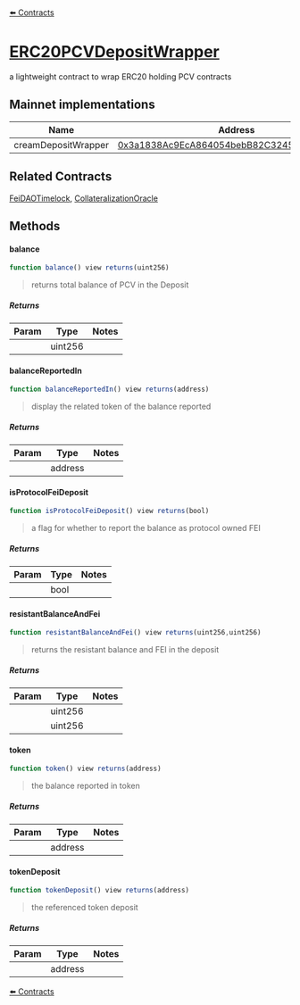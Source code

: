 [⬅️ Contracts](contracts.md)

# [ERC20PCVDepositWrapper](https://github.com/fei-protocol/fei-protocol-core/blob/develop/contracts/pcv/utils/ERC20PCVDepositWrapper.sol)


a lightweight contract to wrap ERC20 holding PCV contracts

## Mainnet implementations

| Name | Address |
| ---- | ------- |
| creamDepositWrapper | [0x3a1838Ac9EcA864054bebB82C32455Dd7d7Fc89c](https://etherscan.io/address/0x3a1838Ac9EcA864054bebB82C32455Dd7d7Fc89c) |

## Related Contracts


[FeiDAOTimelock](FeiDAOTimelock.md), [CollateralizationOracle](CollateralizationOracle.md)

## Methods

#### balance

```javascript
function balance() view returns(uint256)
```

> returns total balance of PCV in the Deposit

##### Returns

| Param | Type | Notes |
| ----- | ---- | ----- |
|  | uint256 |  |

#### balanceReportedIn

```javascript
function balanceReportedIn() view returns(address)
```

> display the related token of the balance reported

##### Returns

| Param | Type | Notes |
| ----- | ---- | ----- |
|  | address |  |

#### isProtocolFeiDeposit

```javascript
function isProtocolFeiDeposit() view returns(bool)
```

> a flag for whether to report the balance as protocol owned FEI

##### Returns

| Param | Type | Notes |
| ----- | ---- | ----- |
|  | bool |  |

#### resistantBalanceAndFei

```javascript
function resistantBalanceAndFei() view returns(uint256,uint256)
```

> returns the resistant balance and FEI in the deposit

##### Returns

| Param | Type | Notes |
| ----- | ---- | ----- |
|  | uint256 |  |
|  | uint256 |  |

#### token

```javascript
function token() view returns(address)
```

> the balance reported in token

##### Returns

| Param | Type | Notes |
| ----- | ---- | ----- |
|  | address |  |

#### tokenDeposit

```javascript
function tokenDeposit() view returns(address)
```

> the referenced token deposit

##### Returns

| Param | Type | Notes |
| ----- | ---- | ----- |
|  | address |  |

[⬅️ Contracts](contracts.md)

